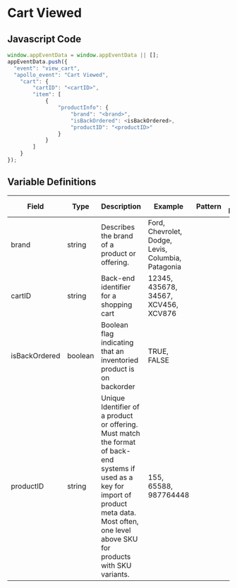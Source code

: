 # Cart Viewed

### 

## Javascript Code
```js
window.appEventData = window.appEventData || [];
appEventData.push({
  "event": "view_cart",
  "apollo_event": "Cart Viewed",
    "cart": {
        "cartID": "<cartID>",
        "item": [
            {
                "productInfo": {
                    "brand": "<brand>",
                    "isBackOrdered": <isBackOrdered>,
                    "productID": "<productID>"
                }
            }
        ]
    }
});
```

## Variable Definitions

|Field|Type|Description|Example|Pattern|Min Length|Max Length|Minimum|Maximum|Multiple Of|
| --- | --- | --- | --- | --- | --- | --- | --- | --- | --- |
|brand|string|Describes the brand of a product or offering.|Ford, Chevrolet, Dodge, Levis, Columbia, Patagonia|||||||
|cartID|string|Back-end identifier for a shopping cart|12345, 435678, 34567, XCV456, XCV876|||||||
|isBackOrdered|boolean|Boolean flag indicating that an inventoried product is on backorder|TRUE, FALSE|||||||
|productID|string|Unique Identifier of a product or offering.  Must match the format of back-end systems if used as a key for import of product meta data. Most often, one level above SKU for products with SKU variants. |155, 65588, 987764448|||||||




